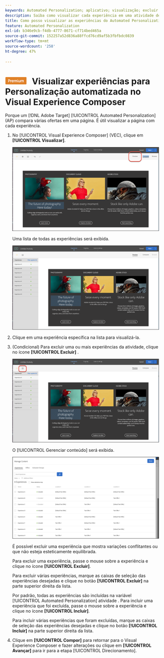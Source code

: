 ```yaml
---
keywords: Automated Personalization; aplicativo; visualização; excluir experiência;
description: Saiba como visualizar cada experiência em uma atividade de Automated Personalization (AP) no Adobe [!DNL Target] usando o Visual Experience Composer (VEC).
title: Como posso visualizar as experiências do Automated Personalization no VEC?
feature: Automated Personalization
exl-id: b346e9cb-f4db-4777-8671-cf714bed465a
source-git-commit: 152257a52d836a88ffcd76cd9af5b3fbfbdc0839
workflow-type: tm+mt
source-wordcount: '258'
ht-degree: 47%

---
```


# ![PREMIUM](/help/main/assets/premium.png) Visualizar experiências para Personalização automatizada no Visual Experience Composer

Porque um [!DNL Adobe Target] [!UICONTROL Automated Personalization] (AP) compara várias ofertas em uma página. É útil visualizar a página com cada experiência.

1. No [!UICONTROL Visual Experience Composer] (VEC), clique em **[!UICONTROL Visualizar]**.

   ![Ícone Visualizar](/help/main/c-activities/t-automated-personalization/assets/preview.png)

   Uma lista de todas as experiências será exibida.

   ![Visualizar experiências](/help/main/c-activities/t-automated-personalization/assets/ap_preview-new.png)

1. Clique em uma experiência específica na lista para visualizá-la.

1. (Condicional) Para excluir uma ou mais experiências da atividade, clique no ícone **[!UICONTROL Excluir]** .

   ![Ícone Excluir](/help/main/c-activities/t-automated-personalization/assets/ap_exclude-new.png)

   O [!UICONTROL Gerenciar conteúdo] será exibida.

   ![Caixa de diálogo Gerenciar conteúdo](/help/main/c-activities/t-automated-personalization/assets/preview-exclude.png)

   É possível excluir uma experiência que mostra variações conflitantes ou que não esteja esteticamente equilibrada.

   Para excluir uma experiência, passe o mouse sobre a experiência e clique no ícone **[!UICONTROL Excluir]**.

   Para excluir várias experiências, marque as caixas de seleção das experiências desejadas e clique no botão **[!UICONTROL Excluir]** na parte superior direita da lista.

   Por padrão, todas as experiências são incluídas na variável [!UICONTROL Automated Personalization] atividade . Para incluir uma experiência que foi excluída, passe o mouse sobre a experiência e clique no ícone **[!UICONTROL Incluir]**.

   Para incluir várias experiências que foram excluídas, marque as caixas de seleção das experiências desejadas e clique no botão **[!UICONTROL Incluir]** na parte superior direita da lista.

1. Clique em **[!UICONTROL Compor]** para retornar para o Visual Experience Composer e fazer alterações ou clique em **[!UICONTROL Avançar]** para ir para a etapa [!UICONTROL Direcionamento].
